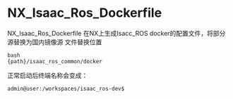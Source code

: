 # NX_Isaac_Ros_Dockerfile
NX_Isaac_Ros_Dockerfile
在NX上生成Isacc_ROS docker的配置文件，将部分源替换为国内镜像源
文件替换位置
```
bash
{path}/isaac_ros_common/docker
```
正常启动后终端名称会变成：

```shell
admin@user:/workspaces/isaac_ros-dev$
```

